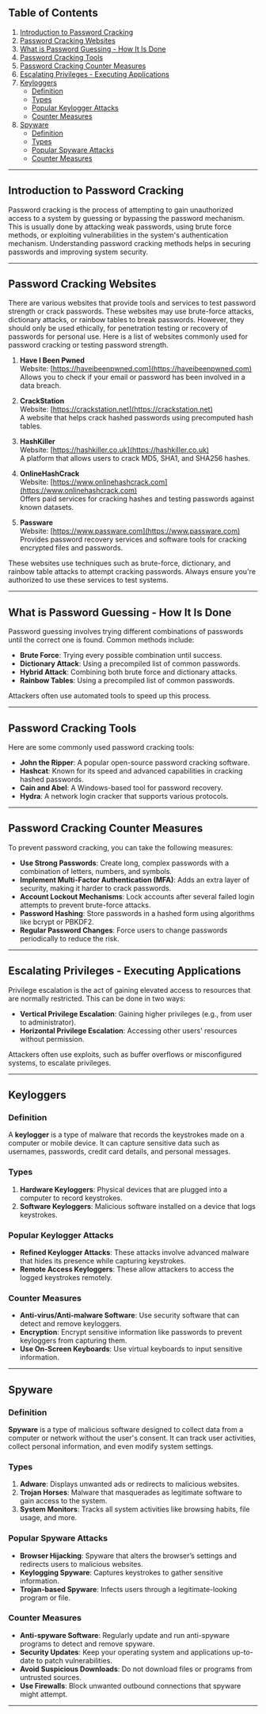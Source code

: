 ## Table of Contents
1. [Introduction to Password Cracking](#introduction-to-password-cracking)
2. [Password Cracking Websites](#password-cracking-websites)
3. [What is Password Guessing - How It Is Done](#what-is-password-guessing---how-it-is-done)
4. [Password Cracking Tools](#password-cracking-tools)
5. [Password Cracking Counter Measures](#password-cracking-counter-measures)
6. [Escalating Privileges - Executing Applications](#escalating-privileges---executing-applications)
7. [Keyloggers](#keyloggers)
   - [Definition](#definition)
   - [Types](#types)
   - [Popular Keylogger Attacks](#popular-keylogger-attacks)
   - [Counter Measures](#counter-measures)
8. [Spyware](#spyware)
   - [Definition](#definition-1)
   - [Types](#types-1)
   - [Popular Spyware Attacks](#popular-spyware-attacks)
   - [Counter Measures](#counter-measures-1)

---

## Introduction to Password Cracking

Password cracking is the process of attempting to gain unauthorized access to a system by guessing or bypassing the password mechanism. This is usually done by attacking weak passwords, using brute force methods, or exploiting vulnerabilities in the system's authentication mechanism. Understanding password cracking methods helps in securing passwords and improving system security.

---

## Password Cracking Websites

There are various websites that provide tools and services to test password strength or crack passwords. These websites may use brute-force attacks, dictionary attacks, or rainbow tables to break passwords. However, they should only be used ethically, for penetration testing or recovery of passwords for personal use.
Here is a list of websites commonly used for password cracking or testing password strength. 

1. **Have I Been Pwned**  
   Website: [https://haveibeenpwned.com](https://haveibeenpwned.com)  
   Allows you to check if your email or password has been involved in a data breach.

2. **CrackStation**  
   Website: [https://crackstation.net](https://crackstation.net)  
   A website that helps crack hashed passwords using precomputed hash tables.

3. **HashKiller**  
   Website: [https://hashkiller.co.uk](https://hashkiller.co.uk)  
   A platform that allows users to crack MD5, SHA1, and SHA256 hashes.

4. **OnlineHashCrack**  
   Website: [https://www.onlinehashcrack.com](https://www.onlinehashcrack.com)  
   Offers paid services for cracking hashes and testing passwords against known datasets.

5. **Passware**  
   Website: [https://www.passware.com](https://www.passware.com)  
   Provides password recovery services and software tools for cracking encrypted files and passwords.

These websites use techniques such as brute-force, dictionary, and rainbow table attacks to attempt cracking passwords. Always ensure you're authorized to use these services to test systems.

---

## What is Password Guessing - How It Is Done

Password guessing involves trying different combinations of passwords until the correct one is found. Common methods include:
- **Brute Force**: Trying every possible combination until success.
- **Dictionary Attack**: Using a precompiled list of common passwords.
- **Hybrid Attack**: Combining both brute force and dictionary attacks.
- **Rainbow Tables**: Using a precompiled list of common passwords.

Attackers often use automated tools to speed up this process.

---

## Password Cracking Tools

Here are some commonly used password cracking tools:
- **John the Ripper**: A popular open-source password cracking software.
- **Hashcat**: Known for its speed and advanced capabilities in cracking hashed passwords.
- **Cain and Abel**: A Windows-based tool for password recovery.
- **Hydra**: A network login cracker that supports various protocols.

---

## Password Cracking Counter Measures

To prevent password cracking, you can take the following measures:
- **Use Strong Passwords**: Create long, complex passwords with a combination of letters, numbers, and symbols.
- **Implement Multi-Factor Authentication (MFA)**: Adds an extra layer of security, making it harder to crack passwords.
- **Account Lockout Mechanisms**: Lock accounts after several failed login attempts to prevent brute-force attacks.
- **Password Hashing**: Store passwords in a hashed form using algorithms like bcrypt or PBKDF2.
- **Regular Password Changes**: Force users to change passwords periodically to reduce the risk.

---

## Escalating Privileges - Executing Applications

Privilege escalation is the act of gaining elevated access to resources that are normally restricted. This can be done in two ways:
- **Vertical Privilege Escalation**: Gaining higher privileges (e.g., from user to administrator).
- **Horizontal Privilege Escalation**: Accessing other users' resources without permission.

Attackers often use exploits, such as buffer overflows or misconfigured systems, to escalate privileges.

---

## Keyloggers

### Definition

A **keylogger** is a type of malware that records the keystrokes made on a computer or mobile device. It can capture sensitive data such as usernames, passwords, credit card details, and personal messages.

### Types

1. **Hardware Keyloggers**: Physical devices that are plugged into a computer to record keystrokes.
2. **Software Keyloggers**: Malicious software installed on a device that logs keystrokes.

### Popular Keylogger Attacks

- **Refined Keylogger Attacks**: These attacks involve advanced malware that hides its presence while capturing keystrokes.
- **Remote Access Keyloggers**: These allow attackers to access the logged keystrokes remotely.

### Counter Measures

- **Anti-virus/Anti-malware Software**: Use security software that can detect and remove keyloggers.
- **Encryption**: Encrypt sensitive information like passwords to prevent keyloggers from capturing them.
- **Use On-Screen Keyboards**: Use virtual keyboards to input sensitive information.

---

## Spyware

### Definition

**Spyware** is a type of malicious software designed to collect data from a computer or network without the user's consent. It can track user activities, collect personal information, and even modify system settings.

### Types

1. **Adware**: Displays unwanted ads or redirects to malicious websites.
2. **Trojan Horses**: Malware that masquerades as legitimate software to gain access to the system.
3. **System Monitors**: Tracks all system activities like browsing habits, file usage, and more.

### Popular Spyware Attacks

- **Browser Hijacking**: Spyware that alters the browser’s settings and redirects users to malicious websites.
- **Keylogging Spyware**: Captures keystrokes to gather sensitive information.
- **Trojan-based Spyware**: Infects users through a legitimate-looking program or file.

### Counter Measures

- **Anti-spyware Software**: Regularly update and run anti-spyware programs to detect and remove spyware.
- **Security Updates**: Keep your operating system and applications up-to-date to patch vulnerabilities.
- **Avoid Suspicious Downloads**: Do not download files or programs from untrusted sources.
- **Use Firewalls**: Block unwanted outbound connections that spyware might attempt.

---
